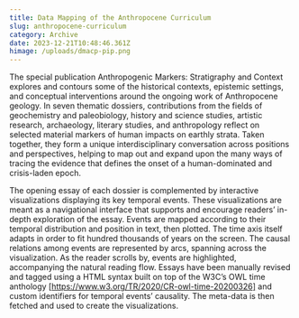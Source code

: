```yaml
---
title: Data Mapping of the Anthropocene Curriculum
slug: anthropocene-curriculum
category: Archive
date: 2023-12-21T10:48:46.361Z
himage: /uploads/dmacp-pip.png
---
```

The special publication Anthropogenic Markers: Stratigraphy and Context explores and contours some of the historical contexts, epistemic settings, and conceptual interventions around the ongoing work of Anthropocene geology. In seven thematic dossiers, contributions from the fields of geochemistry and paleobiology, history and science studies, artistic research, archaeology, literary studies, and anthropology reflect on selected material markers of human impacts on earthly strata. Taken together, they form a unique interdisciplinary conversation across positions and perspectives, helping to map out and expand upon the many ways of tracing the evidence that defines the onset of a human-dominated and crisis-laden epoch.

The opening essay of each dossier is complemented by interactive visualizations displaying its key temporal events. These visualizations are meant as a navigational interface that supports and encourage readers’ in-depth exploration of the essay. Events are mapped according to their temporal distribution and position in text, then plotted. The time axis itself adapts in order to fit hundred thousands of years on the screen. The causal relations among events are represented by arcs, spanning across the visualization. As the reader scrolls by, events are highlighted, accompanying the natural reading flow. Essays have been manually revised and tagged using a HTML syntax built on top of the W3C’s OWL time anthology \[https://www.w3.org/TR/2020/CR-owl-time-20200326] and custom identifiers for temporal events’ causality. The meta-data is then fetched and used to create the visualizations.